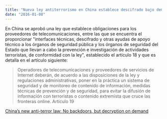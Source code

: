 ```yaml
---
title: "Nueva ley antiterrorismo en China establece descifrado bajo demanda"
date: "2016-01-08"
---
```


En China se aprobó una ley que establece obligaciones para los proveedores de telecomunicaciones, entre las que se encuentra el proporcionar "interfaces técnicas, descifrado y otras ayudas de apoyo técnico a los órganos de seguridad pública y los órganos de seguridad del Estado que llevan a cabo la prevención e investigación de actividades terroristas, de conformidad con la ley", establecido el artículo 18 y que es detalla en el artículo siguiente:

> Operadores de telecomunicaciones y proveedores de servicios de Internet deberán, de acuerdo a las disposiciones de la ley y regulaciones administrativas, poner en la práctica un sistema de seguridad y de monitoreo de contenido de información, medidas técnicas de prevención y de seguridad, para evitar la difusión de información con terroristas o contenido extremista que cruce las fronteras online. Artículo 19

[China’s new anti-terror law: No backdoors, but decryption on demand](http://arstechnica.com/tech-policy/2015/12/chinas-new-anti-terror-law-copies-uk-no-backdoors-but-decryption-on-demand/)
